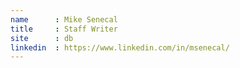 ```yaml
---
name      : Mike Senecal
title     : Staff Writer
site      : db
linkedin  : https://www.linkedin.com/in/msenecal/
---
```


